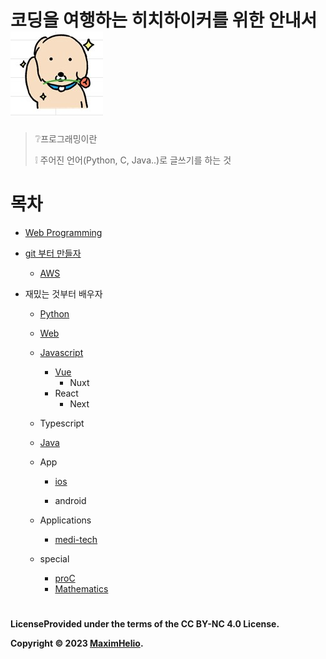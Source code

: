# 코딩을 여행하는 히치하이커를 위한 안내서![image-20230525172525406](README.assets/dog2.jpg)

> ❔프로그래밍이란
>
> ❕ 주어진 언어(Python, C, Java..)로 글쓰기를 하는 것 
>

# 목차

- [Web Programming](Web-curriculum/README.md)

- [git 부터 만들자](git-curriculum/README.md)

  - [AWS](Aws-curriculum/README.md)

- 재밌는 것부터 배우자

  - [Python](Python-Crawler-curriculum/README.md)

  - [Web](Web-curriculum/README.md)

  - [Javascript](Javascript-curriculum/README.md)

    - [Vue](Vue-curriculum/README.md)
      - Nuxt
    - React
      - Next

  - Typescript

  - [Java](Java-curriculum/README.md)

  - App

    - [ios](ios-curriculum/README.md)

    - android

      

  - Applications

    - [medi-tech](Medical-diagnosis-AI-curriculum/README.md)

  - special 
  
    - [proC](proC-curriculum/README.md)
    - [Mathematics](Mathematics-curriculum/README.md)

# 

**LicenseProvided under the terms of the CC BY-NC 4.0 License.**

**Copyright © 2023 [MaximHelio](mailto:maximilhac@gmail.com).**

